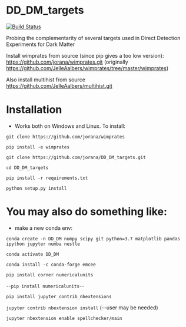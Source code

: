 # DD_DM_targets
[![Build Status](https://travis-ci.com/jorana/DD_DM_targets.svg?token=2MSppqzrkto9C3uuoWiK&branch=master)](https://travis-ci.com/jorana/DD_DM_targets)

Probing the complementarity of several targets used in Direct Detection Experiments for Dark Matter

Install wimprates from source (since pip gives a too low version):
<https://github.com/jorana/wimprates.git> (originally <https://github.com/JelleAalbers/wimprates/tree/master/wimprates>)

Also install multihist from source
https://github.com/JelleAalbers/multihist.git

# Installation
 - Works both on Windows and Linux. To install:
 
``git clone https://github.com/jorana/wimprates``

``pip install -e wimprates``

``git clone https://github.com/jorana/DD_DM_targets.git``

``cd DD_DM_targets``

``pip install -r requirements.txt``

``python setup.py install``



# You may also do something like:
 - make a new conda env:

``conda create -n DD_DM numpy scipy git python=3.7 matplotlib pandas ipython jupyter numba nestle``

``conda activate DD_DM``

``conda install -c conda-forge emcee`` 

``pip install corner numericalunits``

--``pip install numericalunits``--

``pip install jupyter_contrib_nbextensions``

``jupyter contrib nbextension install`` (--user may be needed)

``jupyter nbextension enable spellchecker/main``
